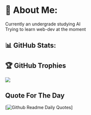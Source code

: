 # 💫 About Me:
Currently an undergrade studying AI <br>
Trying to learn web-dev at the moment

## 📊 GitHub Stats:
## 🏆 GitHub Trophies
![](https://github-profile-trophy.vercel.app/?username=TheHuntsman4&theme=radical&no-frame=false&no-bg=true&margin-w=4)

## Quote For The Day
[![Github Readme Daily Quotes](https://readme-daily-quotes.vercel.app/api?category=stoicism)]



<!-- Proudly created with GPRM ( https://gprm.itsvg.in ) -->
